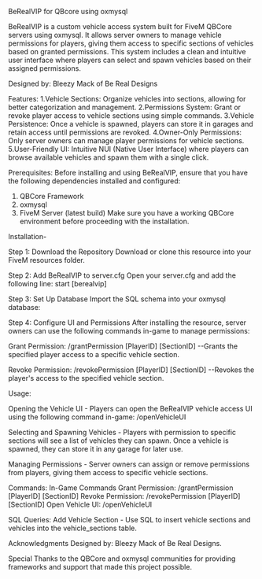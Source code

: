BeRealVIP for QBcore using oxmysql

BeRealVIP is a custom vehicle access system built for FiveM QBCore servers using oxmysql. It allows server owners to manage vehicle permissions for players, giving them access to specific sections of vehicles based on granted permissions. This system includes a clean and intuitive user interface where players can select and spawn vehicles based on their assigned permissions.

Designed by: Bleezy Mack of Be Real Designs

Features:
1.Vehicle Sections: Organize vehicles into sections, allowing for better categorization and management.
2.Permissions System: Grant or revoke player access to vehicle sections using simple commands.
3.Vehicle Persistence: Once a vehicle is spawned, players can store it in garages and retain access until permissions are revoked.
4.Owner-Only Permissions: Only server owners can manage player permissions for vehicle sections.
5.User-Friendly UI: Intuitive NUI (Native User Interface) where players can browse available vehicles and spawn them with a single click.

Prerequisites:
Before installing and using BeRealVIP, ensure that you have the following dependencies installed and configured:
1. QBCore Framework
2. oxmysql
3. FiveM Server (latest build)
Make sure you have a working QBCore environment before proceeding with the installation.

Installation-

Step 1: Download the Repository
Download or clone this resource into your FiveM resources folder.

Step 2: Add BeRealVIP to server.cfg
Open your server.cfg and add the following line:
start [berealvip]

Step 3: Set Up Database
Import the SQL schema into your oxmysql database:

Step 4: Configure UI and Permissions
After installing the resource, server owners can use the following commands in-game to manage permissions:

Grant Permission:
/grantPermission [PlayerID] [SectionID]
--Grants the specified player access to a specific vehicle section.

Revoke Permission:
/revokePermission [PlayerID] [SectionID]
--Revokes the player's access to the specified vehicle section.


Usage:

Opening the Vehicle UI - Players can open the BeRealVIP vehicle access UI using the following command in-game:
/openVehicleUI

Selecting and Spawning Vehicles - Players with permission to specific sections will see a list of vehicles they can spawn. Once a vehicle is spawned, they can store it in any garage for later use.

Managing Permissions - Server owners can assign or remove permissions from players, giving them access to specific vehicle sections.

Commands:
In-Game Commands
Grant Permission: /grantPermission [PlayerID] [SectionID]
Revoke Permission: /revokePermission [PlayerID] [SectionID]
Open Vehicle UI: /openVehicleUI

SQL Queries:
Add Vehicle Section - Use SQL to insert vehicle sections and vehicles into the vehicle_sections table.

Acknowledgments
Designed by: Bleezy Mack of Be Real Designs.

Special Thanks to the QBCore and oxmysql communities for providing frameworks and support that made this project possible.
